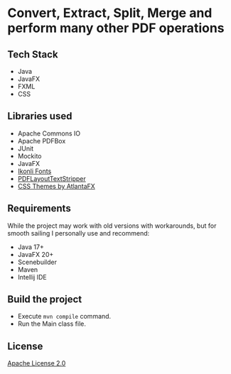 # Convert, Extract, Split, Merge and perform many other PDF operations

## Tech Stack

- Java
- JavaFX
- FXML
- CSS

## Libraries used

- Apache Commons IO
- Apache PDFBox
- JUnit
- Mockito
- JavaFX
- [Ikonli Fonts]()
- [PDFLayoutTextStripper](https://github.com/JonathanLink/PDFLayoutTextStripper)
- [CSS Themes by AtlantaFX](https://github.com/mkpaz/atlantafx)

## Requirements

While the project may work with old versions with workarounds, but for smooth sailing I personally use and recommend:

- Java 17+
- JavaFX 20+
- Scenebuilder
- Maven
- Intellij IDE

## Build the project

- Execute `mvn compile` command.
- Run the Main class file.

## License

[Apache License 2.0](LICENSE)
